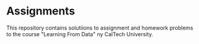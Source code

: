 # Assignments
This repository contains solutiions to assignment and homework problems to the course "Learning From Data" ny CalTech University.
